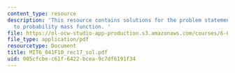 ```yaml
---
content_type: resource
description: 'This resource contains solutions for the problem statements related
  to probability mass function. '
file: https://ol-ocw-studio-app-production.s3.amazonaws.com/courses/6-041-probabilistic-systems-analysis-and-applied-probability-fall-2010/005cfcbec61f6422bcea9c7df6191f34_MIT6_041F10_rec17_sol.pdf
file_type: application/pdf
resourcetype: Document
title: MIT6_041F10_rec17_sol.pdf
uid: 005cfcbe-c61f-6422-bcea-9c7df6191f34
---
```

